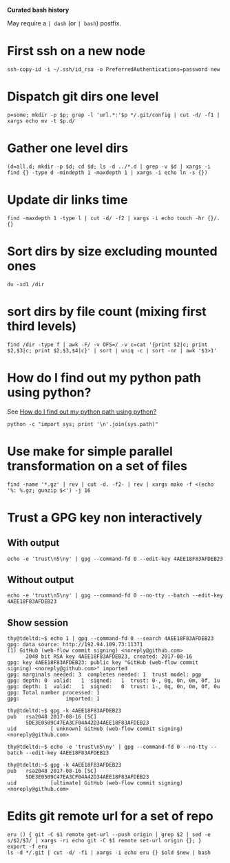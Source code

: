 **Curated bash history**

May require a `| dash` (or `| bash`) postfix.

# First ssh on a new node

```
ssh-copy-id -i ~/.ssh/id_rsa -o PreferredAuthentications=password new
```

# Dispatch git dirs one level

```
p=some; mkdir -p $p; grep -l 'url.*:'$p */.git/config | cut -d/ -f1 | xargs echo mv -t $p.d/
```

# Gather one level dirs

```
(d=all.d; mkdir -p $d; cd $d; ls -d ../*.d | grep -v $d | xargs -i find {} -type d -mindepth 1 -maxdepth 1 | xargs -i echo ln -s {})
```

# Update dir links time

```
find -maxdepth 1 -type l | cut -d/ -f2 | xargs -i echo touch -hr {}/. {}
```

# Sort dirs by size excluding mounted ones

```
du -xd1 /dir
```

# sort dirs by file count (mixing first third levels)

```
find /dir -type f | awk -F/ -v OFS=/ -v c=cat '{print $2|c; print $2,$3|c; print $2,$3,$4|c}' | sort | uniq -c | sort -nr | awk '$1>1'
```

# How do I find out my python path using python?

[How do I find out my python path using python?]:
	http://stackoverflow.com/questions/1489599/how-do-i-find-out-my-python-path-using-python "stackoverflow"

See [How do I find out my python path using python?][]

```
python -c "import sys; print '\n'.join(sys.path)"
```

# Use make for simple parallel transformation on a set of files

```
find -name '*.gz' | rev | cut -d. -f2- | rev | xargs make -f <(echo '%: %.gz; gunzip $<') -j 16
```

# Trust a GPG key non interactively

## With output

```
echo -e 'trust\n5\ny' | gpg --command-fd 0 --edit-key 4AEE18F83AFDEB23
```

## Without output

```
echo -e 'trust\n5\ny' | gpg --command-fd 0 --no-tty --batch --edit-key 4AEE18F83AFDEB23 
```

## Show session

```console
thy@tdeltd:~$ echo 1 | gpg --command-fd 0 --search 4AEE18F83AFDEB23
gpg: data source: http://192.94.109.73:11371
(1)	GitHub (web-flow commit signing) <noreply@github.com>
	  2048 bit RSA key 4AEE18F83AFDEB23, created: 2017-08-16
gpg: key 4AEE18F83AFDEB23: public key "GitHub (web-flow commit signing) <noreply@github.com>" imported
gpg: marginals needed: 3  completes needed: 1  trust model: pgp
gpg: depth: 0  valid:   1  signed:   1  trust: 0-, 0q, 0n, 0m, 0f, 1u
gpg: depth: 1  valid:   1  signed:   0  trust: 1-, 0q, 0n, 0m, 0f, 0u
gpg: Total number processed: 1
gpg:               imported: 1

thy@tdeltd:~$ gpg -k 4AEE18F83AFDEB23
pub   rsa2048 2017-08-16 [SC]
      5DE3E0509C47EA3CF04A42D34AEE18F83AFDEB23
uid           [ unknown] GitHub (web-flow commit signing) <noreply@github.com>

thy@tdeltd:~$ echo -e 'trust\n5\ny' | gpg --command-fd 0 --no-tty --batch --edit-key 4AEE18F83AFDEB23 

thy@tdeltd:~$ gpg -k 4AEE18F83AFDEB23
pub   rsa2048 2017-08-16 [SC]
      5DE3E0509C47EA3CF04A42D34AEE18F83AFDEB23
uid           [ultimate] GitHub (web-flow commit signing) <noreply@github.com>
```

# Edits git remote url for a set of repo

```
eru () { git -C $1 remote get-url --push origin | grep $2 | sed -e s/$2/$3/ | xargs -ri echo git -C $1 remote set-url origin {}; }
export -f eru
ls -d */.git | cut -d/ -f1 | xargs -i echo eru {} $old $new | bash
```
